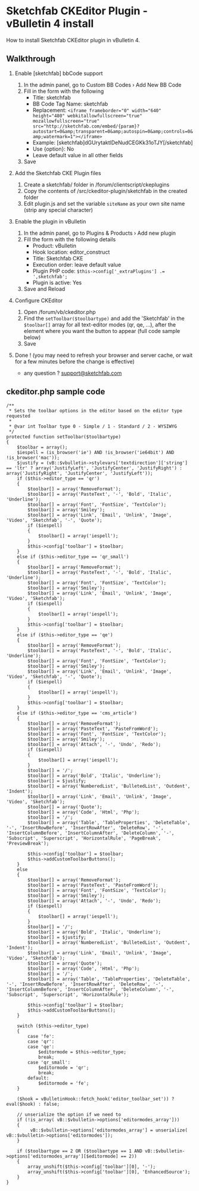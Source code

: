 Sketchfab CKEditor Plugin - vBulletin 4 install
=============================================

How to install Sketchfab CKEditor plugin in vBulletin 4.

Walkthrough
-----------

1. Enable [sketchfab] bbCode support
    1. In the admin panel, go to Custom BB Codes › Add New BB Code
    2. Fill in the form with the following
        * Title: sketchfab
        * BB Code Tag Name: sketchfab
        * Replacement: ```<iframe frameborder="0" width="640" height="480" webkitallowfullscreen="true" mozallowfullscreen="true" src="http://sketchfab.com/embed/{param}?autostart=0&amp;transparent=0&amp;autospin=0&amp;controls=0&amp;watermark=1"></iframe>```
        * Example: [sketchfab]dGUrytaktlDeNudCEGKk31oTJY[/sketchfab]
        * Use {option}: No
        * Leave default value in all other fields
    3. Save

2. Add the Sketchfab CKE Plugin files
    1. Create a sketchfab/ folder in /forum/clientscript/ckeplugins
    2. Copy the contents of /src/ckeditor-plugin/sketchfab in the created folder
    3. Edit plugin.js and set the variable `siteName` as your own site name (strip any special character)

3. Enable the plugin in vBulletin
    1. In the admin panel, go to Plugins & Products › Add new plugin
    2. Fill the form with the following details
        * Product: vBulletin
        * Hook location: editor_construct
        * Title: Sketchfab CKE
        * Execution order: leave default value
        * Plugin PHP code: `$this->config['_extraPlugins'] .= ',sketchfab';`
        * Plugin is active: Yes
    3. Save and Reload

4. Configure CKEditor
    1. Open /forum/vb/ckeditor.php
    2. Find the `setToolbar($toolbartype)` and add the 'Sketchfab' in the `$toolbar[]` array for all text-editor modes (qr, qe, ...), after the element where you want the button to appear (full code sample below)
    3. Save

5. Done ! (you may need to refresh your browser and server cache, or wait for a few minutes before the change is effective)
    * any question ? support@sketchfab.com


ckeditor.php sample code
------------------------

```
/**
 * Sets the toolbar options in the editor based on the editor type requested
 *
 * @var int Toolbar type 0 - Simple / 1 - Standard / 2 - WYSIWYG
 */
protected function setToolbar($toolbartype)
{
    $toolbar = array();
    $iespell = (is_browser('ie') AND !is_browser('ie64bit') AND !is_browser('mac'));
    $justify = (vB::$vbulletin->stylevars['textdirection']['string'] == 'ltr' ? array('JustifyLeft', 'JustifyCenter', 'JustifyRight') : array('JustifyRight', 'JustifyCenter', 'JustifyLeft'));
    if ($this->editor_type == 'qr')
    {
        $toolbar[] = array('RemoveFormat');
        $toolbar[] = array('PasteText', '-', 'Bold', 'Italic', 'Underline');
        $toolbar[] = array('Font', 'FontSize', 'TextColor');
        $toolbar[] = array('Smiley');
        $toolbar[] = array('Link', 'Email', 'Unlink', 'Image', 'Video', 'Sketchfab', '-', 'Quote');
        if ($iespell)
        {
            $toolbar[] = array('iespell');
        }
        $this->config['toolbar'] = $toolbar;
    }
    else if ($this->editor_type == 'qr_small')
    {
        $toolbar[] = array('RemoveFormat');
        $toolbar[] = array('PasteText', '-', 'Bold', 'Italic', 'Underline');
        $toolbar[] = array('Font', 'FontSize', 'TextColor');
        $toolbar[] = array('Smiley');
        $toolbar[] = array('Link', 'Email', 'Unlink', 'Image', 'Video', 'Sketchfab');
        if ($iespell)
        {
            $toolbar[] = array('iespell');
        }
        $this->config['toolbar'] = $toolbar;
    }
    else if ($this->editor_type == 'qe')
    {
        $toolbar[] = array('RemoveFormat');
        $toolbar[] = array('PasteText', '-', 'Bold', 'Italic', 'Underline');
        $toolbar[] = array('Font', 'FontSize', 'TextColor');
        $toolbar[] = array('Smiley');
        $toolbar[] = array('Link', 'Email', 'Unlink', 'Image', 'Video', 'Sketchfab', '-', 'Quote');
        if ($iespell)
        {
            $toolbar[] = array('iespell');
        }
        $this->config['toolbar'] = $toolbar;
    }
    else if ($this->editor_type == 'cms_article')
    {
        $toolbar[] = array('RemoveFormat');
        $toolbar[] = array('PasteText', 'PasteFromWord');
        $toolbar[] = array('Font', 'FontSize', 'TextColor');
        $toolbar[] = array('Smiley');
        $toolbar[] = array('Attach', '-', 'Undo', 'Redo');
        if ($iespell)
        {
            $toolbar[] = array('iespell');
        }
        $toolbar[] = '/';
        $toolbar[] = array('Bold', 'Italic', 'Underline');
        $toolbar[] = $justify;
        $toolbar[] = array('NumberedList', 'BulletedList', 'Outdent', 'Indent');
        $toolbar[] = array('Link', 'Email', 'Unlink', 'Image', 'Video', 'Sketchfab');
        $toolbar[] = array('Quote');
        $toolbar[] = array('Code', 'Html', 'Php');
        $toolbar[] = '/';
        $toolbar[] = array('Table', 'TableProperties', 'DeleteTable', '-', 'InsertRowBefore', 'InsertRowAfter', 'DeleteRow', '-', 'InsertColumnBefore', 'InsertColumnAfter', 'DeleteColumn', '-', 'Subscript', 'Superscript', 'HorizontalRule', 'PageBreak', 'PreviewBreak');

        $this->config['toolbar'] = $toolbar;
        $this->addCustomToolbarButtons();
    }
    else
    {
        $toolbar[] = array('RemoveFormat');
        $toolbar[] = array('PasteText', 'PasteFromWord');
        $toolbar[] = array('Font', 'FontSize', 'TextColor');
        $toolbar[] = array('Smiley');
        $toolbar[] = array('Attach', '-', 'Undo', 'Redo');
        if ($iespell)
        {
            $toolbar[] = array('iespell');
        }
        $toolbar[] = '/';
        $toolbar[] = array('Bold', 'Italic', 'Underline');
        $toolbar[] = $justify;
        $toolbar[] = array('NumberedList', 'BulletedList', 'Outdent', 'Indent');
        $toolbar[] = array('Link', 'Email', 'Unlink', 'Image', 'Video', 'Sketchfab');
        $toolbar[] = array('Quote');
        $toolbar[] = array('Code', 'Html', 'Php');
        $toolbar[] = '/';
        $toolbar[] = array('Table', 'TableProperties', 'DeleteTable', '-', 'InsertRowBefore', 'InsertRowAfter', 'DeleteRow', '-', 'InsertColumnBefore', 'InsertColumnAfter', 'DeleteColumn', '-', 'Subscript', 'Superscript', 'HorizontalRule');
        
        $this->config['toolbar'] = $toolbar;
        $this->addCustomToolbarButtons();
    }

    switch ($this->editor_type)
    {
        case 'fe':
        case 'qr':
        case 'qe':
            $editormode = $this->editor_type;
            break;
        case 'qr_small':
            $editormode = 'qr';
            break;
        default:
            $editormode = 'fe';
    }

    ($hook = vBulletinHook::fetch_hook('editor_toolbar_set')) ? eval($hook) : false;

    // unserialize the option if we need to
    if (!is_array( vB::$vbulletin->options['editormodes_array']))
    {
         vB::$vbulletin->options['editormodes_array'] = unserialize( vB::$vbulletin->options['editormodes']);
    }

    if ($toolbartype == 2 OR ($toolbartype == 1 AND vB::$vbulletin->options['editormodes_array'][$editormode] == 2))
    {
        array_unshift($this->config['toolbar'][0], '-');
        array_unshift($this->config['toolbar'][0], 'EnhancedSource');
    }
}
